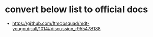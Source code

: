 # convert below list to official docs

- https://github.com/ftmobsquad/mdt-yougou/pull/1014#discussion_r955478188
